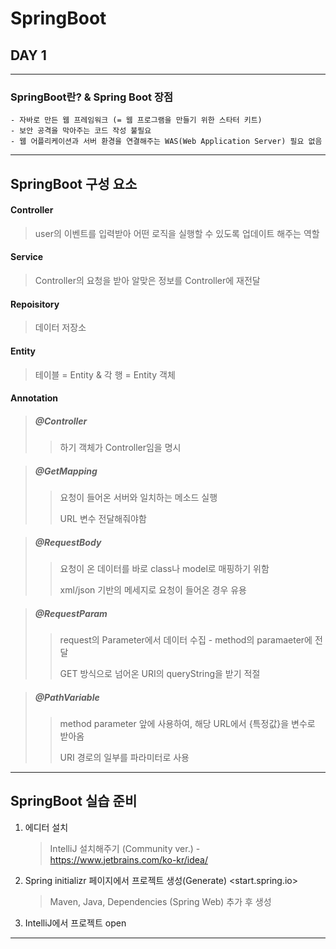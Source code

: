 # SpringBoot
## DAY 1

---
### SpringBoot란? & Spring Boot 장점
    - 자바로 만든 웹 프레임워크 (= 웹 프로그램을 만들기 위한 스타터 키트)
    - 보안 공격을 막아주는 코드 작성 불필요
    - 웹 어플리케이션과 서버 환경을 연결해주는 WAS(Web Application Server) 필요 없음
---

## SpringBoot 구성 요소
#### Controller
> user의 이벤트를 입력받아 어떤 로직을 실행할 수 있도록 업데이트 해주는 역할
#### Service
> Controller의 요청을 받아 알맞은 정보를 Controller에 재전달

#### Repoisitory
> 데이터 저장소

#### Entity
> 테이블 = Entity & 각 행 = Entity 객체

#### Annotation
> ##### @Controller
>> 하기 객체가 Controller임을 명시

> ##### @GetMapping
>> 요청이 들어온 서버와 일치하는 메소드 실행
>>
>> URL 변수 전달해줘야함

> ##### @RequestBody
>> 요청이 온 데이터를 바로 class나 model로 매핑하기 위함
>>
>> xml/json 기반의 메세지로 요청이 들어온 경우 유용

> ##### @RequestParam
>> request의 Parameter에서 데이터 수집 - method의 paramaeter에 전달
>> 
>> GET 방식으로 넘어온 URI의 queryString을 받기 적절

> ##### @PathVariable
>> method parameter 앞에 사용하여, 해당 URL에서 {특정값}을 변수로 받아옴
>> 
>> URI 경로의 일부를 파라미터로 사용

---

## SpringBoot 실습 준비
1. 에디터 설치
    > IntelliJ 설치해주기 (Community ver.) - <https://www.jetbrains.com/ko-kr/idea/>

2. Spring initializr 페이지에서 프로젝트 생성(Generate) <start.spring.io>
    > Maven, Java, Dependencies (Spring Web) 추가 후 생성

3. IntelliJ에서 프로젝트 open

---
